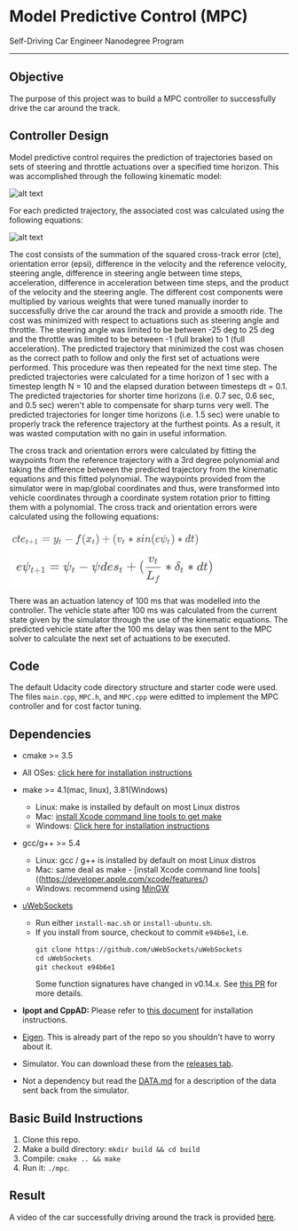 # Model Predictive Control (MPC)
Self-Driving Car Engineer Nanodegree Program

---

## Objective

The purpose of this project was to build a MPC controller to successfully drive the car around the track. 


[//]: # (Image References)

[image1]: ./pictures/kinematic-eqns.png "KinematicEqns"
[image2]: ./pictures/cte.png "CrossTrackError"
[image3]: ./pictures/epsi.png "OrientationError"
[image4]: ./pictures/cost.png "Cost"

## Controller Design

Model predictive control requires the prediction of trajectories based on sets of steering and throttle actuations over a specified time horizon. This was accomplished through the following kinematic model:

![alt text][image1]

For each predicted trajectory, the associated cost was calculated using the following equations:

![alt text][image4]

The cost consists of the summation of the squared cross-track error (cte), orientation error (epsi), difference in the velocity and the reference velocity, steering angle, difference in steering angle between time steps, acceleration, difference in acceleration between time steps, and the product of the velocity and the steering angle. The different cost components were multiplied by various weights that were tuned manually inorder to successfully drive the car around the track and provide a smooth ride. The cost was minimized with respect to actuations such as steering angle and throttle. The steering angle was limited to be between -25 deg to 25 deg and the throttle was limited to be between -1 (full brake) to 1 (full acceleration). The predicted trajectory that minimized the cost was chosen as the correct path to follow and only the first set of actuations were performed. This procedure was then repeated for the next time step. The predicted trajectories were calculated for a time horizon of 1 sec with a timestep length N = 10 and the elapsed duration between timesteps dt = 0.1. The predicted trajectories for shorter time horizons (i.e. 0.7 sec, 0.6 sec, and 0.5 sec) weren't able to compensate for sharp turns very well. The predicted trajectories for longer time horizons (i.e. 1.5 sec) were unable to properly track the reference trajectory at the furthest points. As a result, it was wasted computation with no gain in useful information.

The cross track and orientation errors were calculated by fitting the waypoints from the reference trajectory with a 3rd degree polynomial and taking the difference between the predicted trajectory from the kinematic equations and this fitted polynomial. The waypoints provided from the simulator were in map/global coordinates and thus, were transformed into vehicle coordinates through a coordinate system rotation prior to fitting them with a polynomial. The cross track and orientation errors were calculated using the following equations:

![alt text][image2]
![alt text][image3]

There was an actuation latency of 100 ms that was modelled into the controller. The vehicle state after 100 ms was calculated from the current state given by the simulator through the use of the kinematic equations. The predicted vehicle state after the 100 ms delay was then sent to the MPC solver to calculate the next set of actuations to be executed.

## Code

The default Udacity code directory structure and starter code were used. The files `main.cpp`, `MPC.h`, and `MPC.cpp` were editted to implement the MPC controller and for cost factor tuning.

## Dependencies

* cmake >= 3.5
 * All OSes: [click here for installation instructions](https://cmake.org/install/)
* make >= 4.1(mac, linux), 3.81(Windows)
  * Linux: make is installed by default on most Linux distros
  * Mac: [install Xcode command line tools to get make](https://developer.apple.com/xcode/features/)
  * Windows: [Click here for installation instructions](http://gnuwin32.sourceforge.net/packages/make.htm)
* gcc/g++ >= 5.4
  * Linux: gcc / g++ is installed by default on most Linux distros
  * Mac: same deal as make - [install Xcode command line tools]((https://developer.apple.com/xcode/features/)
  * Windows: recommend using [MinGW](http://www.mingw.org/)
* [uWebSockets](https://github.com/uWebSockets/uWebSockets)
  * Run either `install-mac.sh` or `install-ubuntu.sh`.
  * If you install from source, checkout to commit `e94b6e1`, i.e.
    ```
    git clone https://github.com/uWebSockets/uWebSockets
    cd uWebSockets
    git checkout e94b6e1
    ```
    Some function signatures have changed in v0.14.x. See [this PR](https://github.com/udacity/CarND-MPC-Project/pull/3) for more details.

* **Ipopt and CppAD:** Please refer to [this document](https://github.com/udacity/CarND-MPC-Project/blob/master/install_Ipopt_CppAD.md) for installation instructions.
* [Eigen](http://eigen.tuxfamily.org/index.php?title=Main_Page). This is already part of the repo so you shouldn't have to worry about it.
* Simulator. You can download these from the [releases tab](https://github.com/udacity/self-driving-car-sim/releases).
* Not a dependency but read the [DATA.md](./DATA.md) for a description of the data sent back from the simulator.


## Basic Build Instructions

1. Clone this repo.
2. Make a build directory: `mkdir build && cd build`
3. Compile: `cmake .. && make`
4. Run it: `./mpc`.

## Result

A video of the car successfully driving around the track is provided [here](https://github.com/anammy/Model-Predictive-Control/tree/master/video).
